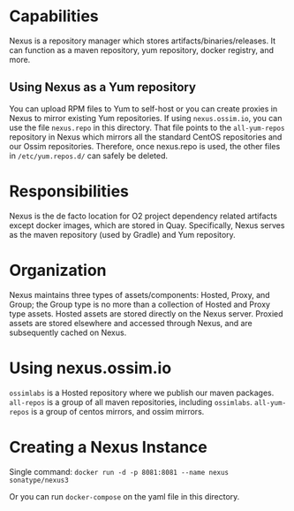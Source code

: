 # Capabilities

Nexus is a repository manager which stores artifacts/binaries/releases. It can function as a maven repository, yum repository, docker registry, and more.

## Using Nexus as a Yum repository

You can upload RPM files to Yum to self-host or you can create proxies in Nexus to mirror existing Yum repositories.
If using `nexus.ossim.io`, you can use the file `nexus.repo` in this directory. 
That file points to the `all-yum-repos` repository in Nexus which mirrors all the standard CentOS repositories and our Ossim repositories.
Therefore, once nexus.repo is used, the other files in `/etc/yum.repos.d/` can safely be deleted. 

# Responsibilities

Nexus is the de facto location for O2 project dependency related artifacts except docker images, which are stored in Quay. 
Specifically, Nexus serves as the maven repository (used by Gradle) and Yum repository.
 

# Organization

Nexus maintains three types of assets/components: Hosted, Proxy, and Group; the Group type is no more than a collection of Hosted and Proxy type assets.
Hosted assets are stored directly on the Nexus server.
Proxied assets are stored elsewhere and accessed through Nexus, and are subsequently cached on Nexus.


# Using nexus.ossim.io

`ossimlabs` is a Hosted repository where we publish our maven packages.
`all-repos` is a group of all maven repositories, including `ossimlabs`.
`all-yum-repos` is a group of centos mirrors, and ossim mirrors. 

# Creating a Nexus Instance

Single command: `docker run -d -p 8081:8081 --name nexus sonatype/nexus3`

Or you can run `docker-compose` on the yaml file in this directory.